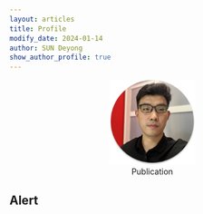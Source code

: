 ```yaml
---
layout: articles
title: Profile
modify_date: 2024-01-14
author: SUN Deyong
show_author_profile: true
---
```


<div class="article__content" markdown="1">

<div align=center>
<img src="/assets/images/me_circle.png" width="30%" />
</div>

<div class="grid-container">
<div class="grid grid--p-1">
<div class="cell cell--6 cell--md-4 cell--lg-2">
<div align=center class="button button--success button--pill my-2"><i class="fas fa-space-shuttle"></i> Publication</div>
</div>
</div>
</div>

<!--more-->


## Alert

